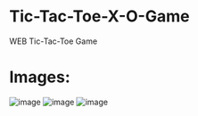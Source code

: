 # Tic-Tac-Toe-X-O-Game
WEB Tic-Tac-Toe Game

# Images:

![image](https://user-images.githubusercontent.com/99129061/156876191-b9da5497-ec1d-4da9-b55c-1675d3517e37.png)
![image](https://user-images.githubusercontent.com/99129061/156876211-a235b5af-da5c-4a4a-9142-0aed6b1b5dcf.png)
![image](https://user-images.githubusercontent.com/99129061/156876223-70119178-b10a-4184-8ed5-992c399c8d5c.png)

